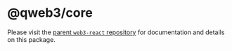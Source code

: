 # @qweb3/core

Please visit the [parent `web3-react` repository](https://github.com/NoahZinsmeister/web3-react) for documentation and details on this package.
